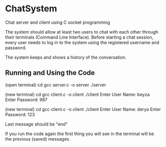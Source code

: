 # ChatSystem
Chat server and client using C socket programming

The system should allow at least two users to chat with each other through their terminals (Command Line Interface). Before starting a chat session, every user needs to log in to the system using the registered username and password. 

The system keeps and shows a history of the conversation.

## Running and Using the Code
(open terminal)
cd <file location>
gcc server.c -o server
./server

(new terminal)
cd <file location>
gcc client.c -o client
./client
Enter User Name: beyza
Enter Password: 987

(new terminal)
cd <file location>
gcc client.c -o client
./client
Enter User Name: derya
Enter Password: 123

Last message should be "end"

If you run the code again the first thing you will see in the terminal will be the previous (saved) messages.

